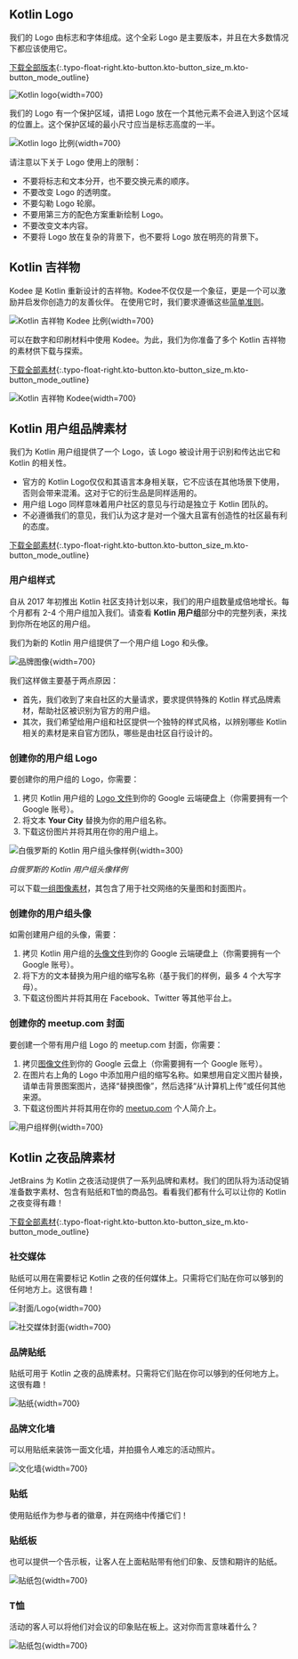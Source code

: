 [//]: # (title: Kotlin 品牌素材)

## Kotlin Logo

我们的 Logo 由标志和字体组成。这个全彩 Logo 是主要版本，并且在大多数情况下都应该使用它。

[下载全部版本](https://resources.jetbrains.com/storage/products/kotlin/docs/kotlin_logos.zip){:.typo-float-right.kto-button.kto-button_size_m.kto-button_mode_outline}

![Kotlin logo](kotlin-logo.png){width=700}

我们的 Logo 有一个保护区域，请把 Logo 放在一个其他元素不会进入到这个区域的位置上。这个保护区域的最小尺寸应当是标志高度的一半。

![Kotlin logo 比例](kotlin-logo-guidelines.png){width=700}

请注意以下关于 Logo 使用上的限制：

* 不要将标志和文本分开，也不要交换元素的顺序。
* 不要改变 Logo 的透明度。
* 不要勾勒 Logo 轮廓。
* 不要用第三方的配色方案重新绘制 Logo。
* 不要改变文本内容。
* 不要将 Logo 放在复杂的背景下，也不要将 Logo 放在明亮的背景下。

## Kotlin 吉祥物

Kodee 是 Kotlin 重新设计的吉祥物。Kodee不仅仅是一个象征，更是一个可以激励并启发你创造力的友善伙伴。
在使用它时，我们要求遵循这些[简单准则](https://resources.jetbrains.com/storage/products/kotlin/docs/Kotlin_Mascot_Guidelines.pdf)。

![Kotlin 吉祥物 Kodee 比例](mascot-body-proportions.png){width=700}

可以在数字和印刷材料中使用 Kodee。为此，我们为你准备了多个 Kotlin 吉祥物的素材供下载与探索。

[下载全部素材](https://resources.jetbrains.com/storage/products/kotlin/docs/kotlin_mascot_2.zip){:.typo-float-right.kto-button.kto-button_size_m.kto-button_mode_outline}

![Kotlin 吉祥物 Kodee](mascot-in-action.png){width=700}

## Kotlin 用户组品牌素材

我们为 Kotlin 用户组提供了一个 Logo，该 Logo 被设计用于识别和传达出它和 Kotlin 的相关性。

* 官方的 Kotlin Logo仅仅和其语言本身相关联，它不应该在其他场景下使用，否则会带来混淆。这对于它的衍生品是同样适用的。
* 用户组 Logo 同样意味着用户社区的意见与行动是独立于 Kotlin 团队的。
* 不必遵循我们的意见，我们认为这才是对一个强大且富有创造性的社区最有利的态度。

[下载全部素材](https://drive.google.com/drive/folders/0B3Zi34svOj1RZ2sxZExhblRJc1k){:.typo-float-right.kto-button.kto-button_size_m.kto-button_mode_outline}

### 用户组样式

自从 2017 年初推出 Kotlin 社区支持计划以来，我们的用户组数量成倍地增长。每个月都有 2-4 个用户组加入我们。请查看 **Kotlin 用户组**部分中的完整列表，来找到你所在地区的用户组。

我们为新的 Kotlin 用户组提供了一个用户组 Logo 和头像。

![品牌图像](kotlin-user-group-logo.png){width=700}

我们这样做主要基于两点原因：

* 首先，我们收到了来自社区的大量请求，要求提供特殊的 Kotlin 样式品牌素材，帮助社区被识别为官方的用户组。
* 其次，我们希望给用户组和社区提供一个独特的样式风格，以辨别哪些 Kotlin 相关的素材是来自官方团队，哪些是由社区自行设计的。

### 创建你的用户组 Logo

要创建你的用户组的 Logo，你需要：
1. 拷贝 Kotlin 用户组的 [Logo 文件](https://docs.google.com/drawings/d/1IcJp8Z2jAwEliXrHB-l9RNK_2LrqGTkNuPPtjrW1iIU/edit)到你的 Google 云端硬盘上（你需要拥有一个 Google 账号）。
2. 将文本 **Your City** 替换为你的用户组名称。
3. 下载这份图片并将其用在你的用户组上。

![白俄罗斯的 Kotlin 用户组头像样例](kotlin-user-group-avatar.png){width=300}

*白俄罗斯的 Kotlin 用户组头像样例*

可以下载[一组图像素材](https://drive.google.com/drive/folders/0B3Zi34svOj1RZ2sxZExhblRJc1k)，其包含了用于社交网络的矢量图和封面图片。

### 创建你的用户组头像

如需创建用户组的头像，需要：
1. 拷贝 Kotlin 用户组的[头像文件](https://docs.google.com/drawings/d/1buhwccmllb7wFS0OIAub0WC4DIuSHRiDpjEQhB4tkPs/edit)到你的 Google 云端硬盘上（你需要拥有一个 Google 账号）。
2. 将下方的文本替换为用户组的缩写名称（基于我们的样例，最多 4 个大写字母）。
3. 下载这份图片并将其用在 Facebook、Twitter 等其他平台上。

### 创建你的 meetup.com 封面

要创建一个带有用户组 Logo 的 meetup.com 封面，你需要：
1. 拷贝[图像文件](https://drive.google.com/file/d/1g_0Plf_do6vrXvy1R-Hx430vfV2CPVKN/view)到你的 Google
   云盘上（你需要拥有一个 Google 账号）。
2. 在图片右上角的 Logo 中添加用户组的缩写名称。如果想用自定义图片替换，请单击<!--
   -->背景图案图片，选择“替换图像”，然后选择“从计算机上传”或任何其他来源。
3. 下载这份图片并将其用在你的 [meetup.com](https://meetup.com) 个人简介上。

![用户组样例](kotlin-user-group.png){width=700}

## Kotlin 之夜品牌素材

JetBrains 为 Kotlin 之夜活动提供了一系列品牌和素材。我们的团队将为活动促销准备数字素材、包含有贴纸和T恤的商品包。看看我们都有什么可以让你的 Kotlin 之夜变得有趣！

[下载全部素材](https://drive.google.com/drive/folders/1wTJ-PiO6VvbY6XdACGLsWZ_N8KHI0Nvr){:.typo-float-right.kto-button.kto-button_size_m.kto-button_mode_outline}

### 社交媒体

贴纸可以用在需要标记 Kotlin 之夜的任何媒体上。只需将它们贴在你可以够到的任何地方上。这很有趣！

![封面/Logo](kotlin-night-cover.svg){width=700}

![社交媒体封面](kotlin-night-fb.svg){width=700}

### 品牌贴纸

贴纸可用于 Kotlin 之夜的品牌素材。只需将它们贴在你可以够到的任何地方上。这很有趣！

![贴纸](kotlin-night-stickers.svg){width=700}

<!-- ![Stickers usage](kotlin-night-stickers-usage.svg){width=700} -->

### 品牌文化墙

可以用贴纸来装饰一面文化墙，并拍摄令人难忘的活动照片。

![文化墙](kotlin-night-press-wall.svg){width=700}

### 贴纸

使用贴纸作为参与者的徽章，并在网络中传播它们！

### 贴纸板

也可以提供一个告示板，让客人在上面粘贴带有他们印象、反馈和期许的贴纸。

![贴纸包](kotlin-night-board.svg){width=700}

### T恤

活动的客人可以将他们对会议的印象贴在板上。这对你而言意味着什么？

![贴纸包](kotlin-night-t-shirt.svg){width=700}